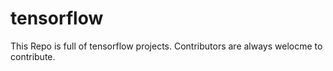 # tensorflow
This Repo is full of tensorflow projects. Contributors are always welocme to contribute.

